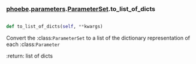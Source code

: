 ### [phoebe](phoebe.md).[parameters](phoebe.parameters.md).[ParameterSet](phoebe.parameters.ParameterSet.md).to_list_of_dicts

```py

def to_list_of_dicts(self, **kwargs)

```



Convert the :class:`ParameterSet` to a list of the dictionary representation
of each :class:`Parameter`

:return: list of dicts

